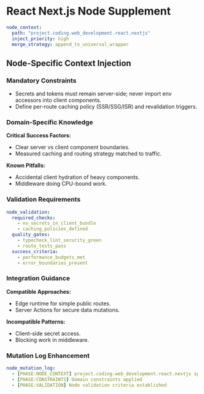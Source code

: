 # React Next.js Node Supplement

```yaml
node_context:
  path: "project.coding.web_development.react.nextjs"
  inject_priority: high
  merge_strategy: append_to_universal_wrapper
```

## Node-Specific Context Injection

### Mandatory Constraints
- Secrets and tokens must remain server-side; never import env accessors into client components.
- Define per-route caching policy (SSR/SSG/ISR) and revalidation triggers.

### Domain-Specific Knowledge
**Critical Success Factors:**
- Clear server vs client component boundaries.
- Measured caching and routing strategy matched to traffic.

**Known Pitfalls:**
- Accidental client hydration of heavy components.
- Middleware doing CPU-bound work.

### Validation Requirements
```yaml
node_validation:
  required_checks:
    - no_secrets_in_client_bundle
    - caching_policies_defined
  quality_gates:
    - typecheck_lint_security_green
    - route_tests_pass
  success_criteria:
    - performance_budgets_met
    - error_boundaries_present
```

### Integration Guidance
**Compatible Approaches:**
- Edge runtime for simple public routes.
- Server Actions for secure data mutations.

**Incompatible Patterns:**
- Client-side secret access.
- Blocking work in middleware.

### Mutation Log Enhancement
```yaml
node_mutation_log:
  - [PHASE:NODE_CONTEXT] project.coding.web_development.react.nextjs specific knowledge injected
  - [PHASE:CONSTRAINTS] Domain constraints applied
  - [PHASE:VALIDATION] Node validation criteria established
```
